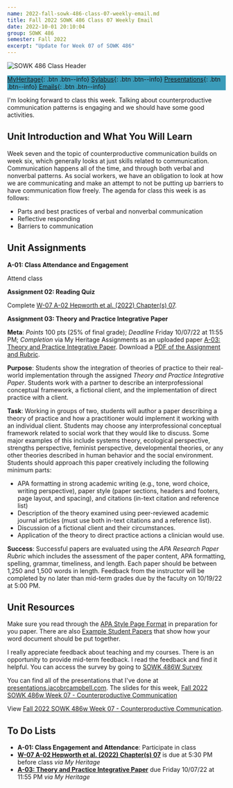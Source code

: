 ```yaml
---
name: 2022-fall-sowk-486-class-07-weekly-email.md
title: Fall 2022 SOWK 486 Class 07 Weekly Email
date: 2022-10-01 20:10:04
group: SOWK 486
semester: Fall 2022
excerpt: "Update for Week 07 of SOWK 486"
---
```


![SOWK 486 Class Header](https://jacobrcampbell.com/assets/media/2020-fall-sowk-486-class-header.png)

<div style="background-color: #3b9cba; width: 100%;" markdown="1">

[MyHeritage](https://myheritage.heritage.edu/ICS/Academics/SOWK/SOWK_486W/2223_FA-SOWK_486W-3/){: .btn .btn--info}
[Sylabus](https://jacobrcampbell.com/assets/media/2022-fall-sowk-486-syllabus.pdf){: .btn .btn--info}
[Presentations](https://presentations.jacobrcampbell.com){: .btn .btn--info}
[Emails](https://jacobrcampbell.com/communications/){: .btn .btn--info}

</div>

I'm looking forward to class this week. Talking about counterproductive communication patterns is engaging and we should have some good activities. 

## Unit Introduction and What You Will Learn

Week seven and the topic of counterproductive communication builds on week six, which generally looks at just skills related to communication. Communication happens all of the time, and through both verbal and nonverbal patterns. As social workers, we have an obligation to look at how we are communicating and make an attempt to not be putting up barriers to have communication flow freely. The agenda for class this week is as follows:

- Parts and best practices of verbal and nonverbal communication 
- Reflective responding
- Barriers to communication

## Unit Assignments

**A-01: Class Attendance and Engagement**

Attend class

**Assignment 02: Reading Quiz**

Complete [W-07 A-02 Hepworth et al. (2022) Chapter(s) 07](https://myheritage.heritage.edu/ICS/Academics/SOWK/SOWK_486W/2223_FA-SOWK_486W-3/Assignments.jnz?portlet=Coursework&screen=AssignmentDetailView&screenType=change&id=52cb4f17-e118-4e6c-8d3a-eeee48f84754).

**Assignment 03: Theory and Practice Integrative Paper**

**Meta**:  _Points_ 100 pts (25% of final grade); _Deadline_ Friday 10/07/22 at 11:55 PM; _Completion_ via My Heritage Assignments as an uploaded paper [A-03: Theory and Practice Integrative Paper](https://myheritage.heritage.edu/ICS/Academics/SOWK/SOWK_486W/2223_FA-SOWK_486W-3/Assignments.jnz?portlet=Coursework&screen=AssignmentDetailView&screenType=change&id=a99fda9c-2d3b-4390-bd44-97a03c26bcc1). Download a [PDF of the Assignment and Rubric](https://myheritage.heritage.edu/ICS/Portlets/ICS/Handoutportlet/viewhandler.ashx?handout_id=059ceea9-ed61-495a-91d9-3f42a153f57b).

**Purpose**:  Students show the integration of theories of practice to their real-world implementation through the assigned _Theory and Practice Integrative Paper_. Students work with a partner to describe an interprofessional conceptual framework, a fictional client, and the implementation of direct practice with a client. 

**Task**:  Working in groups of two, students will author a paper describing a theory of practice and how a practitioner would implement it working with an individual client. Students may choose any interprofessional conceptual framework related to social work that they would like to discuss. Some major examples of this include systems theory, ecological perspective, strengths perspective, feminist perspective, developmental theories, or any other theories described in human behavior and the social environment. Students should approach this paper creatively including the following minimum parts:

- APA formatting in strong academic writing (e.g., tone, word choice, writing perspective), paper style (paper sections, headers and footers, page layout, and spacing), and citations (in-text citation and reference list)
- Description of the theory examined using peer-reviewed academic journal articles (must use both in-text citations and a reference list).
- Discussion of a fictional client and their circumstances.
- Application of the theory to direct practice actions a clinician would use.

**Success**: Successful papers are evaluated using the _APA Research Paper Rubric_ which includes the assessment of the paper content, APA formatting, spelling, grammar, timeliness, and length. Each paper should be between 1,250 and 1,500 words in length. Feedback from the instructor will be completed by no later than mid-term grades due by the faculty on 10/19/22 at 5:00 PM.

## Unit Resources

Make sure you read through the [APA Style Page Format](https://apastyle.apa.org/style-grammar-guidelines/paper-format) in preparation for you paper. There are also [Example Student Papers](https://apastyle.apa.org/style-grammar-guidelines/paper-format/sample-papers) that show how your word document should be put together.

I really appreciate feedback about teaching and my courses. There is an opportunity to provide mid-term feedback. I read the feedback and find it helpful. You can access the survey by going to [SOWK 486W Survey](https://p17.courseval.net/etw/ets/et.asp?CFNK=4E96D4DC-AB65-4368-B6A4-BF6DF43DA1F4&nxappid=HU2&nxmid=GetSurveyForm&wsedrq=N0KBN5S346)


You can find all of the presentations that I've done at [presentations.jacobrcampbell.com](http://presentations.jacobrcampbell.com/). The slides for this week, [Fall 2022 SOWK 486w Week 07 - Counterproductive Communication](https://presentations.jacobrcampbell.com/G1Jyhy)

<p data-notist="campjacob/G1Jyhy">View <a href="https://presentations.jacobrcampbell.com/G1Jyhy">Fall 2022 SOWK 486w Week 07 - Counterproductive Communication</a>.</p><script async src="https://on.notist.cloud/embed/002.js"></script>

## To Do Lists

- **A-01: Class Engagement and Attendance**: Participate in class
- **[W-07 A-02 Hepworth et al. (2022) Chapter(s) 07](https://myheritage.heritage.edu/ICS/Academics/SOWK/SOWK_486W/2223_FA-SOWK_486W-3/Assignments.jnz?portlet=Coursework&screen=AssignmentDetailView&screenType=change&id=52cb4f17-e118-4e6c-8d3a-eeee48f84754)** is due at 5:30 PM before class _via My Heritage_  
- **[A-03: Theory and Practice Integrative Paper](https://myheritage.heritage.edu/ICS/Academics/SOWK/SOWK_486W/2223_FA-SOWK_486W-3/Assignments.jnz?portlet=Coursework&screen=AssignmentDetailView&screenType=change&id=a99fda9c-2d3b-4390-bd44-97a03c26bcc1)** due Friday 10/07/22 at 11:55 PM _via My Heritage_  

